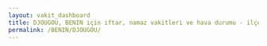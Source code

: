 ```yaml
---
layout: vakit_dashboard
title: DJOUGOU, BENIN için iftar, namaz vakitleri ve hava durumu - ilçe/eyalet seç
permalink: /BENIN/DJOUGOU/
---
```


<script type="text/javascript">
  var GLOBAL_COUNTRY = 'BENIN';
  var GLOBAL_CITY = 'DJOUGOU';
  var GLOBAL_STATE = '';
  var lat = 72;
  var lon = 21;
</script>
